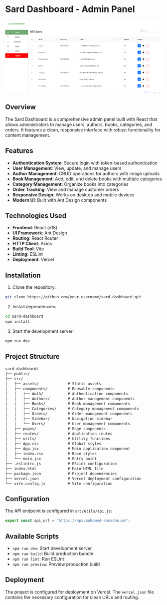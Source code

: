 # Sard Dashboard - Admin Panel

![Sard Dashboard Preview](public/preview.png)

## Overview

The Sard Dashboard is a comprehensive admin panel built with React that allows administrators to manage users, authors, books, categories, and orders. It features a clean, responsive interface with robust functionality for content management.

## Features

- **Authentication System**: Secure login with token-based authentication
- **User Management**: View, update, and manage users
- **Author Management**: CRUD operations for authors with image uploads
- **Book Management**: Add, edit, and delete books with multiple categories
- **Category Management**: Organize books into categories
- **Order Tracking**: View and manage customer orders
- **Responsive Design**: Works on desktop and mobile devices
- **Modern UI**: Built with Ant Design components

## Technologies Used

- **Frontend**: React (v18)
- **UI Framework**: Ant Design
- **Routing**: React Router
- **HTTP Client**: Axios
- **Build Tool**: Vite
- **Linting**: ESLint
- **Deployment**: Vercel

## Installation

1. Clone the repository:
```bash
git clone https://github.com/your-username/sard-dashboard.git
```

2. Install dependencies:
```bash
cd sard-dashboard
npm install
```

3. Start the development server:
```bash
npm run dev
```

## Project Structure

```
sard-dashboard/
├── public/
├── src/
│   ├── assets/             # Static assets
│   ├── components/         # Reusable components
│   │   ├── Auth/           # Authentication components
│   │   ├── Authors/        # Author management components
│   │   ├── Books/          # Book management components
│   │   ├── Categories/     # Category management components
│   │   ├── Orders/         # Order management components
│   │   ├── Sidebar/        # Navigation sidebar
│   │   └── Users/          # User management components
│   ├── pages/              # Page components
│   ├── routes/             # Application routes
│   ├── utils/              # Utility functions
│   ├── App.css             # Global styles
│   ├── App.jsx             # Main application component
│   ├── index.css           # Base styles
│   └── main.jsx            # Entry point
├── .eslintrc.js            # ESLint configuration
├── index.html              # Main HTML file
├── package.json            # Project dependencies
├── vercel.json             # Vercel deployment configuration
└── vite.config.js          # Vite configuration
```

## Configuration

The API endpoint is configured in `src/utils/api.js`:
```javascript
export const api_url = "https://api.mohamed-ramadan.me";
```

## Available Scripts

- `npm run dev`: Start development server
- `npm run build`: Build production bundle
- `npm run lint`: Run ESLint
- `npm run preview`: Preview production build

## Deployment

The project is configured for deployment on Vercel. The `vercel.json` file contains the necessary configuration for clean URLs and routing.
